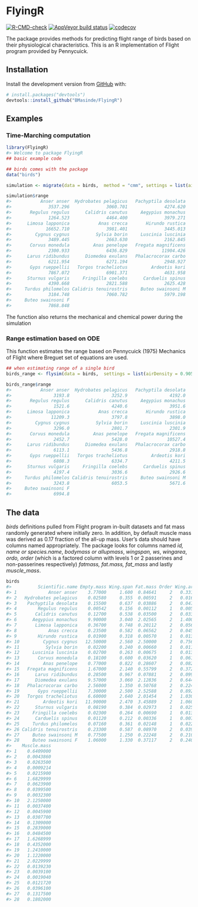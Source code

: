 
<!-- README.md is generated from README.Rmd. Please edit that file -->

# FlyingR

<!-- badges: start -->

[![R-CMD-check](https://github.com/BMasinde/FlyingR/actions/workflows/R-CMD-check.yaml/badge.svg)](https://github.com/BMasinde/FlyingR/actions/workflows/R-CMD-check.yaml)
[![AppVeyor build
status](https://ci.appveyor.com/api/projects/status/github/BMasinde/FlyingR?branch=master&svg=true)](https://ci.appveyor.com/project/BMasinde/FlyingR)
[![codecov](https://codecov.io/gh/BMasinde/FlyingR/branch/master/graph/badge.svg)](https://codecov.io/gh/BMasinde/FlyingR)
<!-- badges: end -->

The package provides methods for predicting flight range of birds based
on their physiological characteristics. This is an R implementation of
Flight program provided by Pennycuick.

## Installation

Install the development version from [GitHub](https://github.com/) with:

``` r
# install.packages("devtools")
devtools::install_github("BMasinde/FlyingR")
```

## Examples

### Time-Marching computation

``` r
library(FlyingR)
#> Welcome to package FlyingR
## basic example code

## birds comes with the package
data("birds")

simulation <- migrate(data = birds,  method = "cmm", settings = list(airDensity = 0.905))

simulation$range
#>           Anser anser  Hydrobates pelagicus   Pachyptila desolata 
#>              3537.296              3060.701              4274.620 
#>       Regulus regulus      Calidris canutus     Aegypius monachus 
#>              1264.523              4464.400              3979.271 
#>      Limosa lapponica           Anas crecca       Hirundo rustica 
#>             16652.710              3981.401              3445.013 
#>         Cygnus cygnus          Sylvia borin     Luscinia luscinia 
#>              3489.445              2663.630              2162.845 
#>       Corvus monedula         Anas penelope   Fregata magnificens 
#>              2300.933              6436.829             11904.426 
#>      Larus ridibundus      Diomedea exulans   Phalacrocorax carbo 
#>              6211.954              6271.194              2948.927 
#>       Gyps rueppellii   Torgos tracheliotus         Ardeotis kori 
#>              7867.072              6901.371              4631.958 
#>      Sturnus vulgaris     Fringilla coelebs      Carduelis spinus 
#>              4390.668              2821.588              2625.428 
#>     Turdus philomelos Calidris tenuirostris     Buteo swainsoni M 
#>              3184.748              7060.782              5979.198 
#>     Buteo swainsoni F 
#>              7868.848
```

The function also returns the mechanical and chemical power during the
simulation

### Range estimation based on ODE

This function estimates the range based on Pennycuick (1975) Mechanics
of Flight where Breguet set of equations are used.

``` r
## when estimating range of a single bird
birds_range <- flysim(data = birds,  settings = list(airDensity = 0.905))

birds_range$range
#>           Anser anser  Hydrobates pelagicus   Pachyptila desolata 
#>                3193.8                3252.9                4192.0 
#>       Regulus regulus      Calidris canutus     Aegypius monachus 
#>                1521.6                4240.6                3951.6 
#>      Limosa lapponica           Anas crecca       Hirundo rustica 
#>               11209.3                3797.8                3898.0 
#>         Cygnus cygnus          Sylvia borin     Luscinia luscinia 
#>                3296.0                2801.7                2301.9 
#>       Corvus monedula         Anas penelope   Fregata magnificens 
#>                2452.7                5428.0               10527.4 
#>      Larus ridibundus      Diomedea exulans   Phalacrocorax carbo 
#>                6113.1                5436.8                2918.8 
#>       Gyps rueppellii   Torgos tracheliotus         Ardeotis kori 
#>                6808.3                6334.7                4211.5 
#>      Sturnus vulgaris     Fringilla coelebs      Carduelis spinus 
#>                4197.4                3036.6                2926.6 
#>     Turdus philomelos Calidris tenuirostris     Buteo swainsoni M 
#>                3243.8                6053.5                5671.6 
#>     Buteo swainsoni F 
#>                6994.8
```

## The data

*birds* definitions pulled from Flight program in-built datasets and fat
mass randomly generated where initially zero. In addition, by default
muscle mass was derived as 0.17 fraction of the all-up mass. User’s data
should have columns named appropriately. The package looks for columns
named *id, name or species.name*, *bodymass or allupmass*, *wingspan,
ws*, *wingarea*, *ordo, order* (which is a factored column with levels 1
or 2 passerines and non-passerines respectively) *fatmass, fat.mass,
fat_mass* and lastly *muscle_mass*.

``` r
birds
#>          Scientific.name Empty.mass Wing.span Fat.mass Order Wing.area
#> 1            Anser anser    3.77000     1.600  0.84641     2   0.33100
#> 2   Hydrobates pelagicus    0.02580     0.355  0.00591     2   0.01610
#> 3    Pachyptila desolata    0.15500     0.637  0.03886     2   0.04710
#> 4        Regulus regulus    0.00542     0.156  0.00112     1   0.00525
#> 5       Calidris canutus    0.12700     0.538  0.03500     2   0.03320
#> 6      Aegypius monachus    9.90000     3.040  2.02565     2   1.40000
#> 7       Limosa lapponica    0.36700     0.748  0.20112     2   0.05680
#> 8            Anas crecca    0.23500     0.582  0.06562     2   0.04580
#> 9        Hirundo rustica    0.01900     0.318  0.00570     1   0.01320
#> 10         Cygnus cygnus   12.50000     2.560  2.50000     2   0.75600
#> 11          Sylvia borin    0.02200     0.240  0.00660     1   0.01100
#> 12     Luscinia luscinia    0.02700     0.263  0.00675     1   0.01300
#> 13       Corvus monedula    0.18100     0.600  0.03620     1   0.06180
#> 14         Anas penelope    0.77000     0.822  0.28607     2   0.08290
#> 15   Fregata magnificens    1.67000     2.140  0.55799     2   0.37200
#> 16      Larus ridibundus    0.28500     0.967  0.07881     2   0.09920
#> 17      Diomedea exulans    9.57000     3.060  2.12836     2   0.64400
#> 18   Phalacrocorax carbo    2.56000     1.350  0.50768     2   0.22400
#> 19       Gyps rueppellii    7.30000     2.500  2.52588     2   0.89200
#> 20   Torgos tracheliotus    6.60000     2.640  2.01454     2   1.03000
#> 21         Ardeotis kori   11.90000     2.470  3.45889     2   1.06000
#> 22      Sturnus vulgaris    0.08190     0.384  0.02973     1   0.02530
#> 23     Fringilla coelebs    0.02300     0.264  0.00690     1   0.01310
#> 24      Carduelis spinus    0.01120     0.212  0.00336     1   0.00785
#> 25     Turdus philomelos    0.07160     0.361  0.02148     1   0.02250
#> 26 Calidris tenuirostris    0.23300     0.587  0.08970     2   0.03960
#> 27     Buteo swainsoni M    0.77500     1.250  0.22248     2   0.21000
#> 28     Buteo swainsoni F    1.06000     1.330  0.37117     2   0.24000
#>    Muscle.mass
#> 1    0.6409000
#> 2    0.0043860
#> 3    0.0263500
#> 4    0.0009214
#> 5    0.0215900
#> 6    1.6829999
#> 7    0.0623900
#> 8    0.0399500
#> 9    0.0032300
#> 10   2.1250000
#> 11   0.0037400
#> 12   0.0045900
#> 13   0.0307700
#> 14   0.1309000
#> 15   0.2839000
#> 16   0.0484500
#> 17   1.6268999
#> 18   0.4352000
#> 19   1.2410000
#> 20   1.1220000
#> 21   2.0229999
#> 22   0.0139230
#> 23   0.0039100
#> 24   0.0019040
#> 25   0.0121720
#> 26   0.0396100
#> 27   0.1317500
#> 28   0.1802000
```

